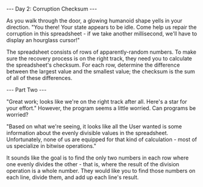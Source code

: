 --- Day 2: Corruption Checksum ---

As you walk through the door, a glowing humanoid shape yells in your
direction. "You there! Your state appears to be idle. Come help us repair
the corruption in this spreadsheet - if we take another millisecond, we'll
have to display an hourglass cursor!"

The spreadsheet consists of rows of apparently-random numbers. To make sure
the recovery process is on the right track, they need you to calculate the
spreadsheet's checksum. For each row, determine the difference between the
largest value and the smallest value; the checksum is the sum of all of
these differences.


--- Part Two ---

"Great work; looks like we're on the right track after all. Here's a star
for your effort." However, the program seems a little worried. Can programs
be worried?

"Based on what we're seeing, it looks like all the User wanted is some
information about the evenly divisible values in the spreadsheet.
Unfortunately, none of us are equipped for that kind of calculation - most
of us specialize in bitwise operations."

It sounds like the goal is to find the only two numbers in each row where
one evenly divides the other - that is, where the result of the division
operation is a whole number. They would like you to find those numbers on
each line, divide them, and add up each line's result.
